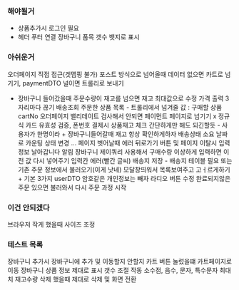 ### 해야될거
- 상품추가시 로그인 필요
- 헤더 푸터 연결 장바구니 품목 갯수 뱃지로 표시 

### 아쉬운거 
오더페이지 직접 접근(겟맵핑 불가) 포스트 방식으로 넘어올때 데이터 없으면 카트로 넘기기, paymentDTO 널이면 트롤리로 보내기 

- 장바구니 들어갔을때 주문수량이 재고를 넘으면 재고 최대값으로 수정
  가격 출력 3자리마다 끊기 
배송조회 주문한 상품 목록 - 트롤리에서 넘겨줄 값 : 구매할 상품 cartNo
오더페이지 밸리데이트 검사해서 안되면 페이먼트 페이지로 넘기기 x
정규식 카드 유효성 검증, 폰번호 
결제시 상품재고 체크 간단하게만 해도 되긴할듯 - 사용자가 한명이라 + 장바구니들어갈때 재고 항상 확인하게하자
배송상태 소요 날짜로 카운팅 상태 변경 ... 
페이지 벗어날때 에러 뒤로가기 버튼 및 페이지 이탈시 입력정보 날아갑니다 알림
장바구니 제이쿼리 사용해서 구매수량 이상하게 입력하면 이전 값 다시 넣어주기
입력칸 에러(빨간 글씨)
배송지 저장 - 배송지 테이블 필요 또는 기존 주문 정보에서 불러오기(이게 낫네) 모달창띄워서 목록보여주고 고ㅓ르게하기 + 기본 3가지
userDTO 암호같은 개인정보는 빼자
라디오 버튼 수정
완료되지않은 주문 있으면 불러와서 다시 주문 과정 시작

### 이건 안되겠다 
브라우저 작게 했을때 사이즈 조정

### 테스트 목록 
장바구니 추가시 장바구니에 추가 및 이동할지 안할지
카트 버튼 눌렀을떄 카트페이지로 이동
장바구니 상품 정보 제대로 표시
갯수 조절 작동 소수점, 음수, 문자, 특수문자 최대치 재고수량
삭제 했을때 제대로 삭제 및 화면 전환 
